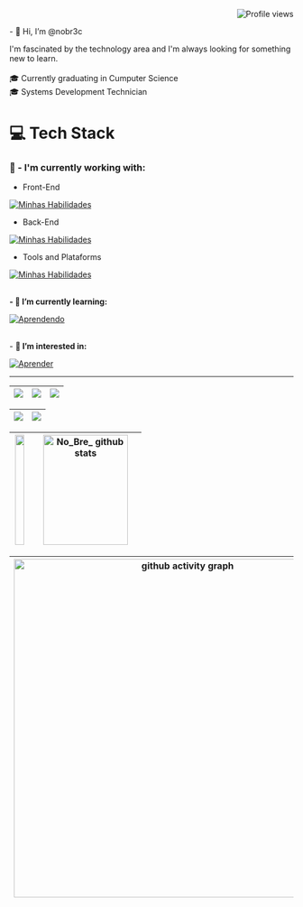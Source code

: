 <p align="right"> <img src="https://komarev.com/ghpvc/?username=nobr3c&color=ff0000" alt="Profile views" /> </p>
- 👋 Hi, I’m @nobr3c
  
I'm fascinated by the technology area and I'm always looking for something new to learn.<br>
<br>
🎓 Currently graduating in Cumputer Science<br>
🎓 Systems Development Technician<br>

# 💻 Tech Stack

### 🚀 - I'm currently working with:<br>

- Front-End

[![Minhas Habilidades](https://skillicons.dev/icons?i=java,html,css,bootstrap&theme=dark)](https://skillicons.dev)

- Back-End

[![Minhas Habilidades](https://skillicons.dev/icons?i=docker,sqlite,mysql,firebase&theme=dark)](https://skillicons.dev)

- Tools and Plataforms

[![Minhas Habilidades](https://skillicons.dev/icons?i=androidstudio,eclipse,git,gitlab,postman&theme=dark)](https://skillicons.dev)

<!-- androidstudio,eclipse,vscode,py,azure,aws,git,gitlab,postman,visualstudio,linux -->

<br> **- 🎯 I’m currently learning:** <br>

[![Aprendendo](https://skillicons.dev/icons?i=spring,angular&theme=dark)](https://skillicons.dev)
<!--wordpress,ts,idea-->

<br> - **👀 I’m interested in:**

[![Aprender](https://skillicons.dev/icons?i=kotlin,mongodb,postgres,graphql&theme=dark&perline=9)](https://skillicons.dev)

<!--tensorflow,ansible,flutter,dart,dotnet,express,gcp,grafana,nodejs,js,kubernetes,ruby,jquery,laravel,kotlin,mongodb,nestjs,nextjs,nginx,perl,postgres,react,reactivex,redux,cpp,graphql,sass -->
 
--------------------------------------------------------------------------------------------------------------------------------------------------------------------

| ![](http://github-profile-summary-cards.vercel.app/api/cards/stats?username=nobr3c&theme=nord_dark) | ![](http://github-profile-summary-cards.vercel.app/api/cards/repos-per-language?username=nobr3c&hide=Html&theme=nord_dark) | ![](http://github-profile-summary-cards.vercel.app/api/cards/most-commit-language?username=nobr3c&theme=nord_dark) |
| :-: | :-: | :-: |

| ![](http://github-profile-summary-cards.vercel.app/api/cards/profile-details?username=nobr3c&theme=nord_dark) | ![](https://github-readme-streak-stats.herokuapp.com/?user=nobr3c&hide_border=true&date_format=M%20j%5B%2C%20Y%5D&background=2D3742&stroke=2D3742&ring=6bbbca&fire=6bbbca&currStreakNum=fff&sideNums=6bbbca&currStreakLabel=6bbbca&sideLabels=fff&dates=fff) |
| :-: | :-: |

|<img width="91%" height="195px" src="https://github-readme-stats.vercel.app/api/top-langs/?username=nobr3c&layout=compact&hide_border=true&title_color=4682B4&text_color=4682B4&bg_color=0d1117" />|<img width="91%" height="195px" src="https://github-readme-stats.vercel.app/api?username=nobr3c&show_icons=true&count_private=true&hide_border=true&title_color=4682B4&icon_color=4682B4&text_color=c9d1d9&bg_color=0d1117" alt="No_Bre_ github stats" />|
| :-: | :-: |

|[<img src="https://github-readme-activity-graph.vercel.app/graph?username=nobr3c&theme=tokyo-night" width="600" alt="github activity graph"/>](https://github.com/ashutosh00710/github-readme-activity-graph)|
| :-: |



<!--
 📫 How to reach me [Nobr3c]([https://github.com/](https://linktr.ee/nobre_81)) -->

<!--
<p align="center">:round_pushpin: Contagem de visitantes</p>
<div align="center">
                      <a href="https://github.com/nobr3c">
    <img alt="visitors counter" src="https://profile-counter.glitch.me/nobr3c/count.svg">
   </div> -->


<!--

- 💞️ I’m looking to collaborate on ...
-

<p align="center">:round_pushpin: Contagem de visitantes</p>
<div align="center">
                      <a href="https://github.com/nobr3c">
    <img alt="visitors counter" src="https://profile-counter.glitch.me/nobr3c/count.svg">
   </div> 

<!---
nobr3c/nobr3c is a ✨ special ✨ repository because its `README.md` (this file) appears on your GitHub profile.
You can click the Preview link to take a look at your changes.

-->
